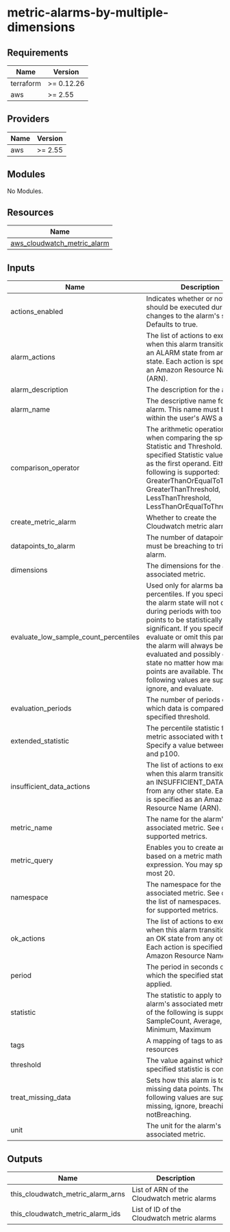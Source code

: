 # metric-alarms-by-multiple-dimensions

<!-- BEGINNING OF PRE-COMMIT-TERRAFORM DOCS HOOK -->
## Requirements

| Name | Version |
|------|---------|
| terraform | >= 0.12.26 |
| aws | >= 2.55 |

## Providers

| Name | Version |
|------|---------|
| aws | >= 2.55 |

## Modules

No Modules.

## Resources

| Name |
|------|
| [aws_cloudwatch_metric_alarm](https://registry.terraform.io/providers/hashicorp/aws/latest/docs/resources/cloudwatch_metric_alarm) |

## Inputs

| Name | Description | Type | Default | Required |
|------|-------------|------|---------|:--------:|
| actions\_enabled | Indicates whether or not actions should be executed during any changes to the alarm's state. Defaults to true. | `bool` | `true` | no |
| alarm\_actions | The list of actions to execute when this alarm transitions into an ALARM state from any other state. Each action is specified as an Amazon Resource Name (ARN). | `list(string)` | `null` | no |
| alarm\_description | The description for the alarm. | `string` | `null` | no |
| alarm\_name | The descriptive name for the alarm. This name must be unique within the user's AWS account. | `string` | n/a | yes |
| comparison\_operator | The arithmetic operation to use when comparing the specified Statistic and Threshold. The specified Statistic value is used as the first operand. Either of the following is supported: GreaterThanOrEqualToThreshold, GreaterThanThreshold, LessThanThreshold, LessThanOrEqualToThreshold. | `string` | n/a | yes |
| create\_metric\_alarm | Whether to create the Cloudwatch metric alarm | `bool` | `true` | no |
| datapoints\_to\_alarm | The number of datapoints that must be breaching to trigger the alarm. | `number` | `null` | no |
| dimensions | The dimensions for the alarm's associated metric. | `any` | `null` | no |
| evaluate\_low\_sample\_count\_percentiles | Used only for alarms based on percentiles. If you specify ignore, the alarm state will not change during periods with too few data points to be statistically significant. If you specify evaluate or omit this parameter, the alarm will always be evaluated and possibly change state no matter how many data points are available. The following values are supported: ignore, and evaluate. | `string` | `null` | no |
| evaluation\_periods | The number of periods over which data is compared to the specified threshold. | `number` | n/a | yes |
| extended\_statistic | The percentile statistic for the metric associated with the alarm. Specify a value between p0.0 and p100. | `string` | `null` | no |
| insufficient\_data\_actions | The list of actions to execute when this alarm transitions into an INSUFFICIENT\_DATA state from any other state. Each action is specified as an Amazon Resource Name (ARN). | `list(string)` | `null` | no |
| metric\_name | The name for the alarm's associated metric. See docs for supported metrics. | `string` | `null` | no |
| metric\_query | Enables you to create an alarm based on a metric math expression. You may specify at most 20. | `any` | `[]` | no |
| namespace | The namespace for the alarm's associated metric. See docs for the list of namespaces. See docs for supported metrics. | `string` | `null` | no |
| ok\_actions | The list of actions to execute when this alarm transitions into an OK state from any other state. Each action is specified as an Amazon Resource Name (ARN). | `list(string)` | `null` | no |
| period | The period in seconds over which the specified statistic is applied. | `string` | `null` | no |
| statistic | The statistic to apply to the alarm's associated metric. Either of the following is supported: SampleCount, Average, Sum, Minimum, Maximum | `string` | `null` | no |
| tags | A mapping of tags to assign to all resources | `map(string)` | `{}` | no |
| threshold | The value against which the specified statistic is compared. | `number` | n/a | yes |
| treat\_missing\_data | Sets how this alarm is to handle missing data points. The following values are supported: missing, ignore, breaching and notBreaching. | `string` | `"missing"` | no |
| unit | The unit for the alarm's associated metric. | `string` | `null` | no |

## Outputs

| Name | Description |
|------|-------------|
| this\_cloudwatch\_metric\_alarm\_arns | List of ARN of the Cloudwatch metric alarms |
| this\_cloudwatch\_metric\_alarm\_ids | List of ID of the Cloudwatch metric alarms |
<!-- END OF PRE-COMMIT-TERRAFORM DOCS HOOK -->
